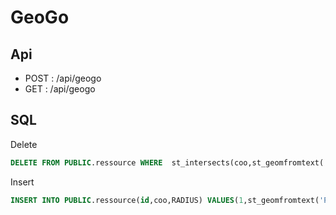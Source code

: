 # GeoGo

## Api

- POST : /api/geogo
- GET : /api/geogo

## SQL

Delete

```sql
DELETE FROM PUBLIC.ressource WHERE  st_intersects(coo,st_geomfromtext('POINT(-0.457482 46.321705)', 4326))
```

Insert

```sql
INSERT INTO PUBLIC.ressource(id,coo,RADIUS) VALUES(1,st_geomfromtext('POINT(-0.457482 46.321705)',4326),10)
```
